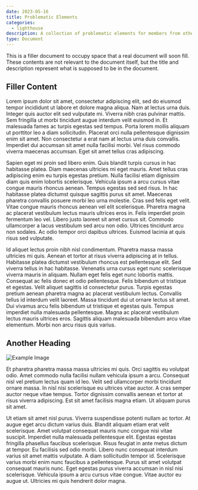 ```yaml
---
date: 2023-05-16
title: Problematic Elements
categories:
  - lighthouse
description: A collection of problematic elements for members from other projects to claim.
type: Document
---
```

This is a filler document to occupy space that a real document will soon fill. These contents are not relevant to the document itself, but the title and description represent what is supposed to be in the document.

## Filler Content

Lorem ipsum dolor sit amet, consectetur adipiscing elit, sed do eiusmod tempor incididunt ut labore et dolore magna aliqua. Nam at lectus urna duis. Integer quis auctor elit sed vulputate mi. Viverra nibh cras pulvinar mattis. Sem fringilla ut morbi tincidunt augue interdum velit euismod in. Et malesuada fames ac turpis egestas sed tempus. Porta lorem mollis aliquam ut porttitor leo a diam sollicitudin. Placerat orci nulla pellentesque dignissim enim sit amet. Non consectetur a erat nam at lectus urna duis convallis. Imperdiet dui accumsan sit amet nulla facilisi morbi. Vel risus commodo viverra maecenas accumsan. Eget sit amet tellus cras adipiscing.

Sapien eget mi proin sed libero enim. Quis blandit turpis cursus in hac habitasse platea. Diam maecenas ultricies mi eget mauris. Amet tellus cras adipiscing enim eu turpis egestas pretium. Nulla facilisi etiam dignissim diam quis enim lobortis scelerisque. Vehicula ipsum a arcu cursus vitae congue mauris rhoncus aenean. Tempus egestas sed sed risus. In hac habitasse platea dictumst quisque sagittis purus sit amet. Maecenas pharetra convallis posuere morbi leo urna molestie. Cras sed felis eget velit. Vitae congue mauris rhoncus aenean vel elit scelerisque. Pharetra magna ac placerat vestibulum lectus mauris ultrices eros in. Felis imperdiet proin fermentum leo vel. Libero justo laoreet sit amet cursus sit. Commodo ullamcorper a lacus vestibulum sed arcu non odio. Ultrices tincidunt arcu non sodales. Ac odio tempor orci dapibus ultrices. Euismod lacinia at quis risus sed vulputate.

Id aliquet lectus proin nibh nisl condimentum. Pharetra massa massa ultricies mi quis. Aenean et tortor at risus viverra adipiscing at in tellus. Habitasse platea dictumst vestibulum rhoncus est pellentesque elit. Sed viverra tellus in hac habitasse. Venenatis urna cursus eget nunc scelerisque viverra mauris in aliquam. Nullam eget felis eget nunc lobortis mattis. Consequat ac felis donec et odio pellentesque. Felis bibendum ut tristique et egestas. Velit aliquet sagittis id consectetur purus. Turpis egestas pretium aenean pharetra magna ac placerat vestibulum lectus. Convallis tellus id interdum velit laoreet. Massa tincidunt dui ut ornare lectus sit amet. Dui vivamus arcu felis bibendum ut tristique et egestas quis. Tempus imperdiet nulla malesuada pellentesque. Magna ac placerat vestibulum lectus mauris ultrices eros. Sagittis aliquam malesuada bibendum arcu vitae elementum. Morbi non arcu risus quis varius.

## Another Heading

![Example Image](https://images.unsplash.com/photo-1511884642898-4c92249e20b6?ixlib=rb-4.0.3&ixid=M3wxMjA3fDB8MHxwaG90by1wYWdlfHx8fGVufDB8fHx8fA%3D%3D&auto=format&fit=crop&w=1470&q=80)

Et pharetra pharetra massa massa ultricies mi quis. Orci sagittis eu volutpat odio. Amet commodo nulla facilisi nullam vehicula ipsum a arcu. Consequat nisl vel pretium lectus quam id leo. Velit sed ullamcorper morbi tincidunt ornare massa. In nisl nisi scelerisque eu ultrices vitae auctor. A cras semper auctor neque vitae tempus. Tortor dignissim convallis aenean et tortor at risus viverra adipiscing. Est sit amet facilisis magna etiam. Ut aliquam purus sit amet.

Ut etiam sit amet nisl purus. Viverra suspendisse potenti nullam ac tortor. At augue eget arcu dictum varius duis. Blandit aliquam etiam erat velit scelerisque. Amet volutpat consequat mauris nunc congue nisi vitae suscipit. Imperdiet nulla malesuada pellentesque elit. Egestas egestas fringilla phasellus faucibus scelerisque. Risus feugiat in ante metus dictum at tempor. Eu facilisis sed odio morbi. Libero nunc consequat interdum varius sit amet mattis vulputate. A diam sollicitudin tempor id. Scelerisque varius morbi enim nunc faucibus a pellentesque. Purus sit amet volutpat consequat mauris nunc. Eget egestas purus viverra accumsan in nisl nisi scelerisque. Vehicula ipsum a arcu cursus vitae congue. Vitae auctor eu augue ut. Ultricies mi quis hendrerit dolor magna.
